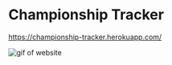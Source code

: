 # Championship Tracker

https://championship-tracker.herokuapp.com/

![gif of website](./client/src/assets/ChampGif2.gif "gif of website flow")
